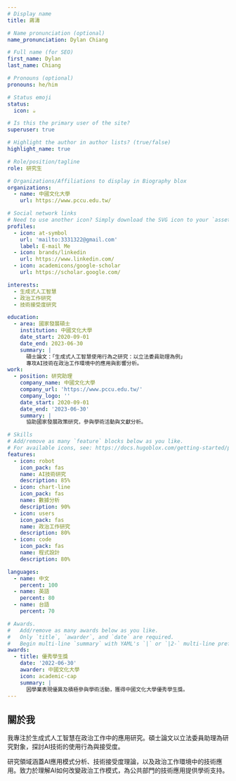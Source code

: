 ```yaml
---
# Display name
title: 蔣濤

# Name pronunciation (optional)
name_pronunciation: Dylan Chiang

# Full name (for SEO)
first_name: Dylan
last_name: Chiang

# Pronouns (optional)
pronouns: he/him

# Status emoji
status:
  icon: ☕️

# Is this the primary user of the site?
superuser: true

# Highlight the author in author lists? (true/false)
highlight_name: true

# Role/position/tagline
role: 研究生

# Organizations/Affiliations to display in Biography blox
organizations:
  - name: 中國文化大學
    url: https://www.pccu.edu.tw/

# Social network links
# Need to use another icon? Simply download the SVG icon to your `assets/media/icons/` folder.
profiles:
  - icon: at-symbol
    url: 'mailto:3331322@gmail.com'
    label: E-mail Me
  - icon: brands/linkedin
    url: https://www.linkedin.com/
  - icon: academicons/google-scholar
    url: https://scholar.google.com/

interests:
  - 生成式人工智慧
  - 政治工作研究
  - 技術接受度研究

education:
  - area: 國家發展碩士
    institution: 中國文化大學
    date_start: 2020-09-01
    date_end: 2023-06-30
    summary: |
      碩士論文：「生成式人工智慧使用行為之研究：以立法委員助理為例」
      專攻AI技術在政治工作環境中的應用與影響分析。
work:
  - position: 研究助理
    company_name: 中國文化大學
    company_url: 'https://www.pccu.edu.tw/'
    company_logo: ''
    date_start: 2020-09-01
    date_end: '2023-06-30'
    summary: |
      協助國家發展政策研究，參與學術活動與文獻分析。

# Skills
# Add/remove as many `feature` blocks below as you like.
# For available icons, see: https://docs.hugoblox.com/getting-started/page-builder/#icons
features:
  - icon: robot
    icon_pack: fas
    name: AI技術研究
    description: 85%
  - icon: chart-line
    icon_pack: fas
    name: 數據分析
    description: 90%
  - icon: users
    icon_pack: fas
    name: 政治工作研究
    description: 80%
  - icon: code
    icon_pack: fas
    name: 程式設計
    description: 80%

languages:
  - name: 中文
    percent: 100
  - name: 英語
    percent: 80
  - name: 台語
    percent: 70

# Awards.
#   Add/remove as many awards below as you like.
#   Only `title`, `awarder`, and `date` are required.
#   Begin multi-line `summary` with YAML's `|` or `|2-` multi-line prefix and indent 2 spaces below.
awards:
  - title: 優秀學生獎
    date: '2022-06-30'
    awarder: 中國文化大學
    icon: academic-cap
    summary: |
      因學業表現優異及積極參與學術活動，獲得中國文化大學優秀學生獎。
---
```


## 關於我

我專注於生成式人工智慧在政治工作中的應用研究。碩士論文以立法委員助理為研究對象，探討AI技術的使用行為與接受度。

研究領域涵蓋AI應用模式分析、技術接受度理論，以及政治工作環境中的技術應用。致力於理解AI如何改變政治工作模式，為公共部門的技術應用提供學術支持。
